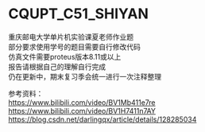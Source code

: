 # CQUPT_C51_SHIYAN
重庆邮电大学单片机实验课夏老师作业题\
部分要求使用学号的题目需要自行修改代码\
仿真文件需要proteus版本8.11或以上\
报告请根据自己的理解自行完成\
仍在更新中，期末复习季会统一进行一次注释整理

参考资料：\
https://www.bilibili.com/video/BV1Mb411e7re \
https://www.bilibili.com/video/BV1H7411n7AY \
https://blog.csdn.net/darlingqx/article/details/128285034
